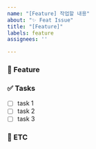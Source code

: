 ```yaml
---
name: "[Feature] 작업할 내용"
about: "✨ Feat Issue"
title: "[Feature]"
labels: feature
assignees: ''

---
```


### 🚀 Feature
> 

### ✅ Tasks
- [ ] task 1
- [ ] task 2
- [ ] task 3

### 💬 ETC
